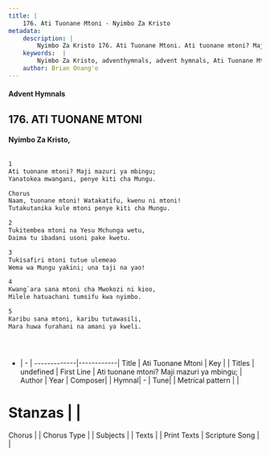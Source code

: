```yaml
---
title: |
    176. Ati Tuonane Mtoni - Nyimbo Za Kristo
metadata:
    description: |
        Nyimbo Za Kristo 176. Ati Tuonane Mtoni. Ati tuonane mtoni? Maji mazuri ya mbingu;  Yanatokea mwangani, penye kiti cha Mungu.  Chorus Naam, tuonane mtoni! Watakatifu, kwenu ni mtoni!  Tutakutanika kule mtoni penye kiti cha Mungu.  
    keywords:  |
        Nyimbo Za Kristo, adventhymnals, advent hymnals, Ati Tuonane Mtoni, Ati tuonane mtoni? Maji mazuri ya mbingu; . 
    author: Brian Onang'o
---
```


#### Advent Hymnals
## 176. ATI TUONANE MTONI
####  Nyimbo Za Kristo,

```txt

1
Ati tuonane mtoni? Maji mazuri ya mbingu; 
Yanatokea mwangani, penye kiti cha Mungu.

Chorus
Naam, tuonane mtoni! Watakatifu, kwenu ni mtoni! 
Tutakutanika kule mtoni penye kiti cha Mungu.

2
Tukitembea mtoni na Yesu Mchunga wetu,
Daima tu ibadani usoni pake kwetu.

3
Tukisafiri mtoni tutue ulemeao
Wema wa Mungu yakini; una taji na yao!

4
Kwang`ara sana mtoni cha Mwokozi ni kioo, 
Milele hatuachani tumsifu kwa nyimbo.

5
Karibu sana mtoni, karibu tutawasili, 
Mara huwa furahani na amani ya kweli.  





```

- |   -  |
-------------|------------|
Title | Ati Tuonane Mtoni |
Key |  |
Titles | undefined |
First Line | Ati tuonane mtoni? Maji mazuri ya mbingu;  |
Author | 
Year | 
Composer| |
Hymnal|  - |
Tune|  |
Metrical pattern | |
# Stanzas |  |
Chorus |  |
Chorus Type |  |
Subjects | |
Texts |  |
Print Texts | 
Scripture Song |  |
    
